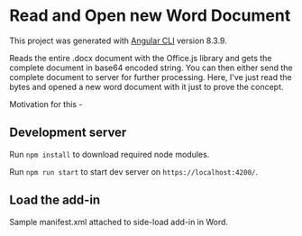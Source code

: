 # Read and Open new Word Document

This project was generated with [Angular CLI](https://github.com/angular/angular-cli) version 8.3.9.

Reads the entire .docx document with the Office.js library and gets the complete document in base64 encoded string. You can then either send the complete document to server for further processing. Here, I've just read the bytes and opened a new word document with it just to prove the concept.

Motivation for this - 

## Development server

Run `npm install` to download required node modules. 

Run `npm run start` to start dev server on `https://localhost:4200/`.

## Load the add-in
Sample manifest.xml attached to side-load add-in in Word.

